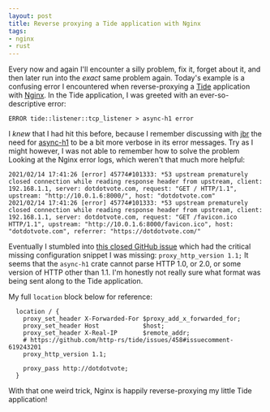 ```yaml
---
layout: post
title: Reverse proxying a Tide application with Nginx
tags:
- nginx
- rust
---
```


Every now and again I'll encounter a silly problem, fix it, forget about it,
and then later run into the _exact_ same problem again. Today's example is a
confusing error I encountered when reverse-proxying a
[Tide](https://github.com/http-rs/tide) application with
[Nginx](https://nginx.org). In the Tide application, I was greeted with an ever-so-descriptive error:

```
ERROR tide::listener::tcp_listener > async-h1 error
```

I *knew* that I had hit this before, because I
remember discussing with [jbr](https://github.com/jbr) the need for
[async-h1](https://github.com/http-rs/async-h1) to be a bit more verbose in its
error messages. Try as I might however, I was not able to remember how to solve
the problem  Looking at the Nginx error logs, which weren't that much more helpful:

```
2021/02/14 17:41:26 [error] 45774#101333: *53 upstream prematurely closed connection while reading response header from upstream, client: 192.168.1.1, server: dotdotvote.com, request: "GET / HTTP/1.1", upstream: "http://10.0.1.6:8000/", host: "dotdotvote.com"
2021/02/14 17:41:26 [error] 45774#101333: *53 upstream prematurely closed connection while reading response header from upstream, client: 192.168.1.1, server: dotdotvote.com, request: "GET /favicon.ico HTTP/1.1", upstream: "http://10.0.1.6:8000/favicon.ico", host: "dotdotvote.com", referrer: "https://dotdotvote.com/"
```



Eventually I stumbled into [this closed GitHub
issue](https://github.com/http-rs/tide/issues/458) which had the critical
missing configuration snippet I was missing: `proxy_http_version 1.1;` It seems
that the `async-h1` crate cannot parse HTTP 1.0, or 2.0, or some version of
HTTP other than 1.1. I'm honestly not really sure what format was being sent
along to the Tide application.

My full `location` block below for reference: 
```
  location / {
    proxy_set_header X-Forwarded-For $proxy_add_x_forwarded_for;
    proxy_set_header Host            $host;
    proxy_set_header X-Real-IP       $remote_addr;
    # https://github.com/http-rs/tide/issues/458#issuecomment-619243201
    proxy_http_version 1.1;

    proxy_pass http://dotdotvote;
  }
```


With that one weird trick, Nginx is happily reverse-proxying my little Tide
application!
